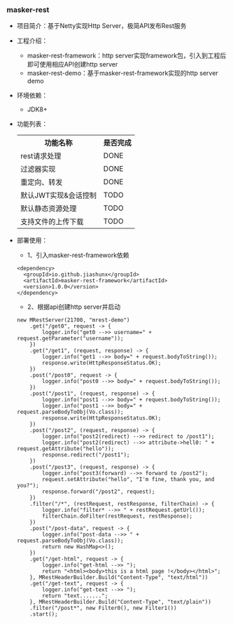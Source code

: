
### masker-rest

- 项目简介：基于Netty实现Http Server，极简API发布Rest服务

- 工程介绍：

   - masker-rest-framework：http server实现framework包，引入到工程后即可使用相应API创建http server
   - masker-rest-demo：基于masker-rest-framework实现的http server demo

- 环境依赖：

   - JDK8+

- 功能列表：

    <table>
        <tr>
            <th>功能名称</th>
            <th>是否完成</th>
        </tr>
        <tr>
            <td>rest请求处理</td>
            <td>DONE</td>
        </tr>
        <tr>
            <td>过滤器实现</td>
            <td>DONE</td>
        </tr>
        <tr>
            <td>重定向、转发</td>
            <td>DONE</td>
        </tr>
        <tr>
            <td>默认JWT实现&会话控制</td>
            <td>TODO</td>
        </tr>
        <tr>
            <td>默认静态资源处理</td>
            <td>TODO</td>
        </tr>
        <tr>
            <td>支持文件的上传下载</td>
            <td>TODO</td>
        </tr>
    </table>

- 部署使用：

   - 1、引入masker-rest-framework依赖

   ```text
   <dependency>
     <groupId>io.github.jiashunx</groupId>
     <artifactId>masker-rest-framework</artifactId>
     <version>1.0.0</version>
   </dependency>
   ```

   - 2、根据api创建http server并启动

   ```text
   new MRestServer(21700, "mrest-demo")
       .get("/get0", request -> {
           logger.info("get0 -->> username=" + request.getParameter("username"));
       })
       .get("/get1", (request, response) -> {
           logger.info("get1 -->> body=" + request.bodyToString());
           response.write(HttpResponseStatus.OK);
       })
       .post("/post0", request -> {
           logger.info("post0 -->> body=" + request.bodyToString());
       })
       .post("/post1", (request, response) -> {
           logger.info("post1 -->> body=" + request.bodyToString());
           logger.info("post1 -->> body=" + request.parseBodyToObj(Vo.class));
           response.write(HttpResponseStatus.OK);
       })
       .post("/post2", (request, response) -> {
           logger.info("post2(redirect) -->> redirect to /post1");
           logger.info("post2(redirect) -->> attribute->hell0: " + request.getAttribute("hello"));
           response.redirect("/post1");
       })
       .post("/post3", (request, response) -> {
           logger.info("post3(forward) -->> forward to /post2");
           request.setAttribute("hello", "I'm fine, thank you, and you?");
           response.forward("/post2", request);
       })
       .filter("/*", (restRequest, restResponse, filterChain) -> {
           logger.info("filter* -->> " + restRequest.getUrl());
           filterChain.doFilter(restRequest, restResponse);
       })
       .post("/post-data", request -> {
           logger.info("post-data -->> " + request.parseBodyToObj(Vo.class));
           return new HashMap<>();
       })
       .get("/get-html", request -> {
           logger.info("get-html -->> ");
           return "<html><body>this is a html page !</body></html>";
       }, MRestHeaderBuilder.Build("Content-Type", "text/html"))
       .get("/get-text", request -> {
           logger.info("get-text -->> ");
           return "text.......";
       }, MRestHeaderBuilder.Build("Content-Type", "text/plain"))
       .filter("/post*", new Filter0(), new Filter1())
       .start();
   ```
